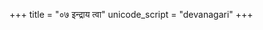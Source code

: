 +++
title = "०७ इन्द्राय त्वा"
unicode_script = "devanagari"
+++

<div class="js_include" url="../../../../../../saMskAra/mantraH/indraH/yajuH/indrAya_tvA/"  newLevelForH1="2" includeTitle="false"> </div>  
